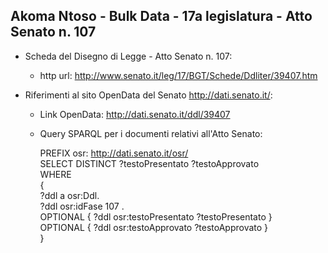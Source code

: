 ## Akoma Ntoso - Bulk Data - 17a legislatura - Atto Senato n. 107 ##

* Scheda del Disegno di Legge - Atto Senato n. 107:
	* http url: http://www.senato.it/leg/17/BGT/Schede/Ddliter/39407.htm

* Riferimenti al sito OpenData del Senato http://dati.senato.it/:
	* Link OpenData: http://dati.senato.it/ddl/39407
	* Query SPARQL per i documenti relativi all'Atto Senato:

        PREFIX osr: <http://dati.senato.it/osr/>  
		SELECT DISTINCT ?testoPresentato ?testoApprovato  
		WHERE  
		{  
		    ?ddl a osr:Ddl.  
		    ?ddl osr:idFase 107 .  
		    OPTIONAL { ?ddl osr:testoPresentato ?testoPresentato }  
		    OPTIONAL { ?ddl osr:testoApprovato ?testoApprovato }  
		}
		